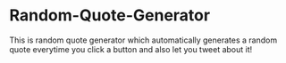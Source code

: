 # Random-Quote-Generator
This is random quote generator which automatically generates a random quote everytime you click a button and also let you tweet about it!
